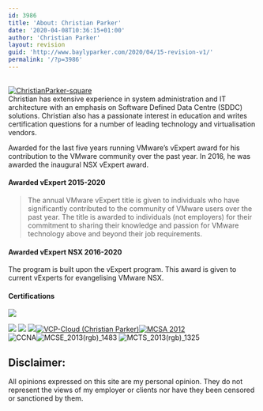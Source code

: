 ```yaml
---
id: 3986
title: 'About: Christian Parker'
date: '2020-04-08T10:36:15+01:00'
author: 'Christian Parker'
layout: revision
guid: 'http://www.baylyparker.com/2020/04/15-revision-v1/'
permalink: '/?p=3986'
---
```


[  
![ChristianParker-square](https://i0.wp.com/www.baylyparker.com/wp-content/uploads/2014/12/ChristianParker-square.jpg?resize=160%2C160)](http://www.baylyparker.com/wp-content/uploads/2014/12/ChristianParker-square.jpg)  
Christian has extensive experience in system administration and IT architecture with an emphasis on Software Defined Data Centre (SDDC) solutions. Christian also has a passionate interest in education and writes certification questions for a number of leading technology and virtualisation vendors.

Awarded for the last five years running VMware’s vExpert award for his contribution to the VMware community over the past year. In 2016, he was awarded the inaugural NSX vExpert award.

#### **Awarded vExpert 2015-2020**

> The annual VMware vExpert title is given to individuals who have significantly contributed to the community of VMware users over the past year. The title is awarded to individuals (not employers) for their commitment to sharing their knowledge and passion for VMware technology above and beyond their job requirements.

#### **Awarded vExpert NSX 2016-2020**

The program is built upon the vExpert program. This award is given to current vExperts for evangelising VMware NSX.

#### **Certifications**

![](https://i0.wp.com/www.baylyparker.com/wp-content/uploads/2018/08/vmware-certified-implementation-expert-6-5-data-center-virtualization.png?resize=230%2C230)

![](https://i0.wp.com/www.baylyparker.com/wp-content/uploads/2018/08/vmware-certified-professional-6-5-data-center-virtualization.1.png?resize=230%2C230) ![](https://i0.wp.com/www.baylyparker.com/wp-content/uploads/2018/08/vmware-certified-professional-6-desktop-and-mobility.png?resize=229%2C229) ![](https://i0.wp.com/www.baylyparker.com/wp-content/uploads/2018/08/vmware-certified-professional-6-network-virtualization.png?resize=230%2C230)[![VCP-Cloud (Christian Parker)](https://i0.wp.com/www.baylyparker.com/wp-content/uploads/2015/03/VCP-Cloud.png?resize=230%2C186 "VCP-Cloud (Christian Parker)")](http://mylearn.vmware.com/portals/certification/)[![MCSA 2012](https://i0.wp.com/www.baylyparker.com/wp-content/uploads/2014/12/mcsa-windows-server-2012.png?resize=230%2C230 "MCSA 2012")](https://www.youracclaim.com/badges/b187802f-e354-41a4-94b0-1323b83e5943/public_url)  
[ ](http://mylearn.vmware.com/portals/certification/)![CCNA](https://i0.wp.com/www.baylyparker.com/wp-content/uploads/2014/12/ccna-logo-150x150-150x150.jpg?resize=150%2C150)![MCSE_2013(rgb)_1483](https://i0.wp.com/www.baylyparker.com/wp-content/uploads/2014/12/MCSE_2013rgb_1483.png?resize=150%2C122) ![MCTS_2013(rgb)_1325](https://i0.wp.com/www.baylyparker.com/wp-content/uploads/2014/12/MCTS_2013rgb_13251.png?resize=150%2C137)

## Disclaimer:

All opinions expressed on this site are my personal opinion. They do not represent the views of my employer or clients nor have they been censored or sanctioned by them.